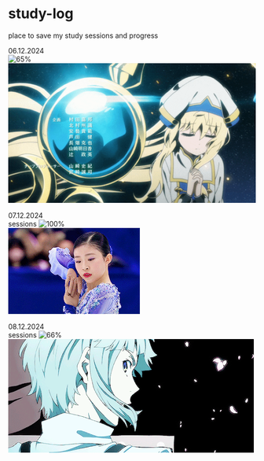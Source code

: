 # study-log

place to save my study sessions and progress

06.12.2024<br>
![65%](https://progress-bar.xyz/65/?show_text=false&title=4/6&progress_background=ffffff&progress_color=FFB6C1)<br>
![](https://github.com/BlairKirara/study-log/blob/main/goblin.gif)<br>

07.12.2024<br>
sessions
![100%](https://progress-bar.xyz/100/?show_text=false&title=4/4&progress_background=ffffff&progress_color=FFB6C1)<br>
![](https://github.com/BlairKirara/study-log/blob/main/mone.gif)<br>

08.12.2024<br>
sessions
![66%](https://progress-bar.xyz/0/?show_text=false&title=4/6&progress_background=ffffff&progress_color=FFB6C1)<br>
![](https://github.com/BlairKirara/study-log/blob/main/atsushi.gif)<br>


